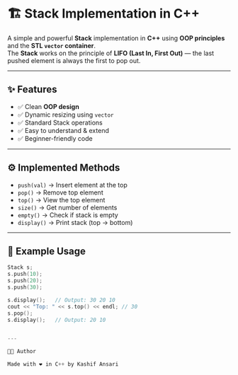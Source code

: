 # 🏗️ Stack Implementation in C++

A simple and powerful **Stack** implementation in **C++** using **OOP principles** and the **STL `vector` container**.  
The **Stack** works on the principle of **LIFO (Last In, First Out)** — the last pushed element is always the first to pop out.  

---

## ✨ Features
- ✅ Clean **OOP design**  
- ✅ Dynamic resizing using `vector`  
- ✅ Standard Stack operations  
- ✅ Easy to understand & extend  
- ✅ Beginner-friendly code  

---

## ⚙️ Implemented Methods
- `push(val)` → Insert element at the top  
- `pop()` → Remove top element  
- `top()` → View the top element  
- `size()` → Get number of elements  
- `empty()` → Check if stack is empty  
- `display()` → Print stack (top → bottom)  

---

## 📂 Example Usage
```cpp
Stack s;
s.push(10);
s.push(20);
s.push(30);

s.display();   // Output: 30 20 10
cout << "Top: " << s.top() << endl; // 30
s.pop();
s.display();   // Output: 20 10


---

👨‍💻 Author

Made with ❤️ in C++ by Kashif Ansari
